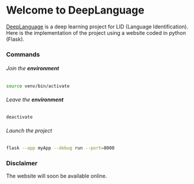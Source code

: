 # Welcome to DeepLanguage

<a href="github.com/Zoko91/deepLanguage">DeepLanguage</a> is a deep learning project for LID (Language Identification).
Here is the implementation of the project using a website coded in python (Flask).

### Commands

###### Join the **environment**
```bash
source venv/bin/activate
```
###### Leave the **environment**

```bash
deactivate
```
###### Launch the project
```bash 
flask --app myApp --debug run --port=8000
```

### Disclaimer
The website will soon be available online.
